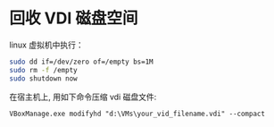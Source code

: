 # 回收 VDI 磁盘空间

linux 虚拟机中执行：

```bash
sudo dd if=/dev/zero of=/empty bs=1M
sudo rm -f /empty
sudo shutdown now
```

在宿主机上, 用如下命令压缩 vdi 磁盘文件:

```
VBoxManage.exe modifyhd "d:\VMs\your_vid_filename.vdi" --compact
```

